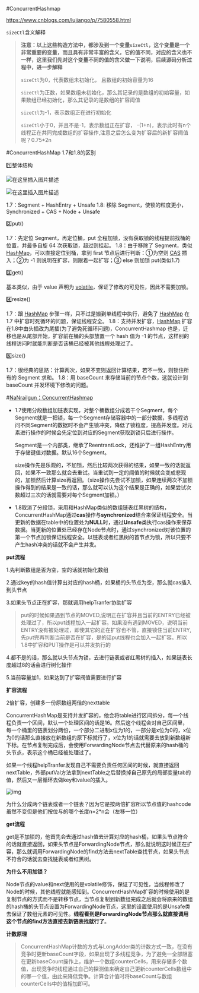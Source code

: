 #ConcurrentHashmap

https://www.cnblogs.com/lujiango/p/7580558.html

`sizeCtl`含义解释

> **注意：以上这些构造方法中，都涉及到一个变量`sizeCtl`，这个变量是一个非常重要的变量，而且具有非常丰富的含义，它的值不同，对应的含义也不一样，这里我们先对这个变量不同的值的含义做一下说明，后续源码分析过程中，进一步解释**
>
> `sizeCtl`为0，代表数组未初始化， 且数组的初始容量为16
>
> `sizeCtl`为正数，如果数组未初始化，那么其记录的是数组的初始容量，如果数组已经初始化，那么其记录的是数组的扩容阈值
>
> `sizeCtl`为-1，表示数组正在进行初始化
>
> `sizeCtl`小于0，并且不是-1，表示数组正在扩容， -(1+n)，表示此时有n个线程正在共同完成数组的扩容操作,注意之后怎么变为扩容后的新扩容阈值呢？0.75*2n

#ConcurrentHashMap 1.7和1.8的区别

1️⃣整体结构

![在这里插入图片描述](https://img-blog.csdnimg.cn/20190426100401737.png?x-oss-process=image/watermark,type_ZmFuZ3poZW5naGVpdGk,shadow_10,text_aHR0cHM6Ly9ibG9nLmNzZG4ubmV0L3FxXzQxODg0OTc2,size_16,color_FFFFFF,t_70)

![在这里插入图片描述](https://img-blog.csdnimg.cn/20190426101108134.jpg?x-oss-process=image/watermark,type_ZmFuZ3poZW5naGVpdGk,shadow_10,text_aHR0cHM6Ly9ibG9nLmNzZG4ubmV0L3FxXzQxODg0OTc2,size_16,color_FFFFFF,t_70)

1.7：Segment + HashEntry + Unsafe
 1.8: 移除 Segment，使锁的粒度更小，Synchronized + CAS + Node + Unsafe

2️⃣put()

1.7：先定位 Segment，再定位桶，put 全程加锁，没有获取锁的线程提前找桶的位置，并最多自旋 64 次获取锁，超过则挂起。
 1.8：由于移除了 Segment，类似 [HashMap](https://www.jianshu.com/p/6c70d265aa7b)，可以直接定位到桶，拿到 first 节点后进行判断：①为空则 [CAS](https://www.jianshu.com/p/98220486426a) 插入；②为 -1 则说明在扩容，则跟着一起扩容；③ else 则加锁 put(类似1.7)

3️⃣get()

基本类似，由于 value 声明为 [volatile](https://www.jianshu.com/p/6c96719bba04)，保证了修改的可见性，因此不需要加锁。

4️⃣resize()

1.7：跟 [HashMap](https://www.jianshu.com/p/6c70d265aa7b) 步骤一样，只不过是搬到单线程中执行，避免了 [HashMap](https://www.jianshu.com/p/6c70d265aa7b) 在 1.7 中扩容时死循环的问题，保证线程安全。
 1.8：支持并发扩容，[HashMap](https://www.jianshu.com/p/6c70d265aa7b) 扩容在1.8中由头插改为尾插(为了避免死循环问题)，ConcurrentHashmap 也是，迁移也是从尾部开始，扩容前在桶的头部放置一个 hash 值为 -1 的节点，这样别的线程访问时就能判断是否该桶已经被其他线程处理过了。

5️⃣size()

1.7：很经典的思路：计算两次，如果不变则返回计算结果，若不一致，则锁住所有的 Segment 求和。
 1.8：用 baseCount 来存储当前的节点个数，这就设计到 baseCount 并发环境下修改的问题。

#[NaNrailgun：ConcurrentHashmap](https://github.com/NaNrailgun/Note/blob/master/Java%E5%B9%B6%E5%8F%91.md)

- 1.7使用分段数组加链表实现，对整个桶数组分成若干个Segment，每个Segment就是一把锁，每一个Segment存储容器中的一部分数据，多线程访问不同Segment的数据时不会产生锁冲突，降低了锁粒度，提高并发度。对元素进行操作的时候会先定位到对应的Segment获取到锁只后进行操作。

  Segment是一个内部类，继承了ReentrantLock，还维护了一组HashEntry用于存储键值对数据。默认16个Segment。

  size操作先是乐观的，不加锁，然后比较两次获得的结果，如果一致的话就返回，如果不一致那么就会去重试。当重试到一定的阈值的时候就会变成悲观的，加锁然后计算size再返回。（size操作先尝试不加锁，如果连续两次不加锁操作得到的结果是一致的话，那么就可以认为这个结果是正确的，如果尝试次数超过三次的话就需要对每个Segment加锁。）

- 1.8取消了分段锁，采用和HashMap类似的数组链表红黑树的结构，ConcurrentHashMap通过**cas**操作与**synchronized**结合来保证线程安全。当更新的数据在table中的位置处为**NULL**时，通过**Unsafe**类执行cas操作来保存数据。当更新的位置处已经存在Node节点时，通过synchronized对该位置的第一个节点加锁保证线程安全。以链表或者红黑树的首节点为锁，所以只要不产生hash冲突的话就不会产生并发。

**put流程**

1.先判断数组是否为空，空的话就初始化数组

2.通过key的hash值计算出对应的hash桶，如果桶的头节点为空，那么就cas插入到头节点

3.如果头节点正在扩容，那就调用helpTranfer协助扩容

> put的时候如果遇到节点的MOVED,说明正在扩容并且当前的ENTRY已经被处理过了，所以put线程加入一起扩容。如果没有遇到MOVED，说明当前ENTRY没有被处理过，即使其它的正在扩容也不管，直接锁住当前ENTRY,先put完再判断当前是否在扩容，是的话put线程也会加入一起扩容。所以1.8中扩容和PUT操作是可以并发执行的

4.都不是的话，那么就以头节点为锁，去进行链表或者红黑树的插入，如果链表长度超过8的话会进行树化操作

5.当前容量加1，如果达到了扩容阀值需要进行扩容

**扩容流程**

2倍扩容，创建多一份原数组两倍的nexttable

ConcurrentHashMap是支持并发扩容的，他会将table进行区间拆分，每一个线程负责一个区间，默认一个处理区间的话是16。然后这个线程会对自己区间里，每一个桶里的链表划分两份，一个部分二进制x位为1的，一部分是x位为0的，x位为0的话那么直接放在新数组的原下标就行了，x位为1的话就需要去放到新数组新下标。在节点复制完成后，会使用ForwardingNode节点去代替原来的hash桶的头节点，表示这个桶已经被处理过了。

如果一个线程helpTranfer发现自己不需要负责任何区间的时候，就直接返回nextTable，外部putVal方法拿到nextTable之后替换掉自己原先的局部变量tab的值，然后又一层循环去做key和value的插入。

![img](https://img-blog.csdnimg.cn/20190510093520878.png?x-oss-process=image/watermark,type_ZmFuZ3poZW5naGVpdGk,shadow_10,text_aHR0cHM6Ly9ibG9nLmNzZG4ubmV0L1pPS0VLQUk=,size_16,color_FFFFFF,t_70)

为什么分成两个链表或者一个链表？因为它是按两倍扩容所以节点值的hashcode虽然不变但是他们按位与的哪个长度n=2*n会（左移一位）

**get流程**

get是不加锁的，他首先会去通过hash值去计算对应的hash桶，如果头节点符合的话就直接返回，如果头节点是ForwardingNode节点，那么就说明这时候正在扩容，那么就调用ForwardingNode的find方法去nextTable查找节点，如果头节点不符合的话就去查找链表或者红黑树。

**为什么不用加锁？**

Node节点的value和next使用的是volatile修饰，保证了可见性，当线程修改了Node的时候，其他线程就能感知到。ConcurrentHashMap扩容的时候使用的是复制节点的方式而不是转移节点，当节点复制到新数组完成之后就会将原来的数组的hash桶的头节点设置为ForwardingNode节点，这里的设置使用的是Unsafe类去保证了数组元素的可见性。**线程看到是ForwardingNode节点那么就直接调用这个节点的find方法直接去新链表找就行了**。

**计数原理**

> ConcurrentHashMap计数的方式与LongAdder类的计数方式一致，在没有竞争时更新baseCount字段，如果出现了多线程竞争，为了避免一全部阻塞在更新baseCount操作上，维护一个数组counterCells，用来存储多个数值，出现竞争时线程通过自己的探测值来确定自己更新counterCells数组中的哪一个值，由此来降低竞争。计算合计值时将baseCount与数组counterCells中的值相加即可。



